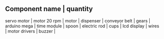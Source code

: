 Component name      |     quantity
-----------------------------------
servo motor         |
motor 20 rpm        |
motor               |
dispenser           |
conveyor belt       |
gears               |
arduino mega        |
time module         |
spoon               |
electric rod        |
cups                |
lcd display         |
wires               |
motor drivers       |
buzzer              |
